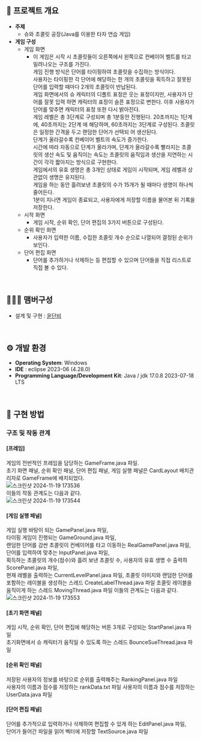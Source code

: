 ## 🚩 프로젝트 개요
- **주제**
  - 슈와 초콜릿 공장(Java를 이용한 타자 연습 게임)
- **게임 구성**
  - 게임 화면
    - 이 게임은 시작 시 초콜릿들이 오른쪽에서 왼쪽으로 컨베이어 벨트를 타고 밀려나오는 구조를 
가진다.
<br>게임 진행 방식은 단어를 타이핑하여 초콜릿을 수집하는 방식이다.
<br>사용자는 타이핑한 각 단어에 해당하는 한 개의 초콜릿을 획득하고 잘못된 단어를 입력할 때마다 2개의 초콜릿이 반납된다.
<br> 게임 화면에서의 슈 캐릭터의 디폴트 표정은 웃는 표정이지만, 사용자가 단어를 잘못 입력
하면 캐릭터의 표정이 슬픈 표정으로 변한다. 이후 사용자가 단어를 맞추면 캐릭터의 표정 또한 
다시 밝아진다. 
<br>게임 레벨은 총 3단계로 구성되며 총 1분동안 진행된다. 20초까지는 1단계에, 40초까지는 2단계
에 해당하며, 60초까지는 3단계로 구성된다. 초콜릿은 일정한 간격을 두고 랜덤한 단어가 선택되
어 생산된다.
<br>단계가 올라갈수록 컨베이어 벨트의 속도가 증가한다.
<br>시간에 따라 자동으로 단계가 올라가며, 단계가 올라갈수록 빨라지는 초콜릿의 생산 속도 및 움직이는 속도는 초콜릿의 움직임과 생산을 지연하는 시간이 각각 짧아지는 방식으로 구현한다.
<br>게임에서의 유효 생명은 총 3개인 상태로 게임이 시작되며, 게임 레벨과 상관없이 생명은 유지된다.
<br>게임을 하는 동안 흘려보낸 초콜릿의 수가 15개가 될 때마다 생명이 하나씩 줄어든다.
<br>1분이 지나면 게임이 종료되고, 사용자에게 저장할 이름을 물어본 뒤 기록을 저장한다.  
  - 시작 화면
    - 게임 시작, 순위 확인, 단어 편집의 3가지 버튼으로 구성된다.
  - 순위 확인 화면
    - 사용자가 입력한 이름, 수집한 초콜릿 개수 순으로 나열되어 결정된 순위가 보인다.
  - 단어 편집 화면
    - 단어를 추가하거나 삭제하는 등 편집할 수 있으며 단어들을 직접 리스트로 직접 볼 수 있다.
<br>

## 🧑‍🤝‍🧑 맴버구성
 - 설계 및 구현 : [윤단비](https://github.com/yoondanbi) 

<br>

 ## ⚙️ 개발 환경
- **Operating System**: Windows
- **IDE** : eclipse 2023-06 (4.28.0)
- **Programming Language/Development Kit**: Java / jdk 17.0.8 2023-07-18 LTS
<br>

## 💝 구현 방법
### 구조 및 작동 관계
#### [프레임] 
게임의 전반적인 프레임을 담당하는 GameFrame.java 파일.  
초기 화면 패널, 순위 확인 패널, 단어 편집 패널, 게임 실행 패널은 CardLayout 배치관리자로 
GameFrame에 배치되었다.
<br>
![스크린샷 2024-11-19 173536](https://github.com/user-attachments/assets/d36336cc-faaf-463e-af9f-263b98aab2ec)
<br>
이들의 작동 관계도는 다음과 같다. 
<br>
![스크린샷 2024-11-19 173544](https://github.com/user-attachments/assets/89b6568a-99e8-41db-b587-cdae8b14ad1a)
<br>
#### [게임 실행 패널]  
게임 실행 바탕이 되는 GamePanel.java 파일,  
타이핑 게임이 진행되는 GameGround.java 파일,  
랜덤한 단어를 감싼 초콜릿이 컨베이어를 타고 이동하는 RealGamePanel.java 파일,  
단어를 입력하여 맞추는 InputPanel.java 파일,  
획득하는 초콜릿의 개수(점수)와 흘려 보낸 초콜릿 수, 사용자의 유효 생명 수 출력하 
ScorePanel.java 파일,  
현재 레벨을 출력하는 CurrentLevelPanel.java 파일, 
초콜릿 이미지와 랜덤한 단어를 포함하는 레이블을 생성하는 스레드 CreateLabelThread.java 파일 
초콜릿 레이블을 움직이게 하는 스레드 MovingThread.java 파일 
이들의 관계도는 다음과 같다.
<br>
![스크린샷 2024-11-19 173553](https://github.com/user-attachments/assets/d90b0f7a-054c-4ce2-910f-6f016fb742d9)
<br>
#### [초기 화면 패널]  
게임 시작, 순위 확인, 단어 편집에 해당하는 버튼 3개로 구성되는 StartPanel.java 파일  
초기화면에서 슈 캐릭터가 움직일 수 있도록 하는 스레드 BounceSueThread.java 파일 
#### [순위 확인 패널]  
저장된 사용자의 정보를 바탕으로 순위를 출력해주는 RankingPanel.java 파일  
사용자의 이름과 점수를 저장하는 rankData.txt 파일 
사용자의 이름과 점수를 저장하는 UserData.java 파일 
#### [단어 편집 패널]  
단어를 추가적으로 입력하거나 삭제하여 편집할 수 있게 하는 EditPanel.java 파일,  
단어가 들어간 파일을 읽어 벡터에 저장할 TextSource.java 파일
